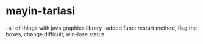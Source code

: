 # mayin-tarlasi
-all of things with java graphics library
-added func:
restart method, flag the boxes, change difficult, win-lose status
